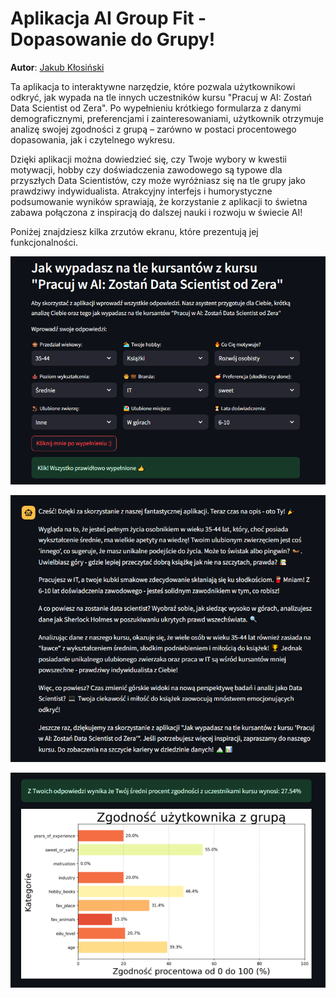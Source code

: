 
# Aplikacja AI Group Fit - Dopasowanie do Grupy!

**Autor**: [Jakub Kłosiński](/od-zera-do-ai-portfolio/uczestnicy/jakub_klosinski)

Ta aplikacja to interaktywne narzędzie, które pozwala użytkownikowi odkryć, jak wypada na tle innych uczestników kursu "Pracuj w AI: Zostań Data Scientist od Zera". Po wypełnieniu krótkiego formularza z danymi demograficznymi, preferencjami i zainteresowaniami, użytkownik otrzymuje analizę swojej zgodności z grupą – zarówno w postaci procentowego dopasowania, jak i czytelnego wykresu.

Dzięki aplikacji można dowiedzieć się, czy Twoje wybory w kwestii motywacji, hobby czy doświadczenia zawodowego są typowe dla przyszłych Data Scientistów, czy może wyróżniasz się na tle grupy jako prawdziwy indywidualista. Atrakcyjny interfejs i humorystyczne podsumowanie wyników sprawiają, że korzystanie z aplikacji to świetna zabawa połączona z inspiracją do dalszej nauki i rozwoju w świecie AI!

Poniżej znajdziesz kilka zrzutów ekranu, które prezentują jej funkcjonalności.

![](./app_screenshot_1.png)

![](./app_screenshot_2.png)

![](./app_screenshot_3.png)